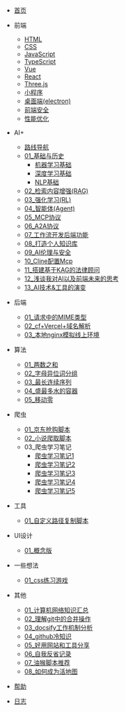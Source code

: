 <!-- docs/_sidebar.md -->

- [首页](/)

- 前端

  - [HTML](/前端/html/01_HTML5新增内容.md)
  - [CSS](/前端/css/01_弹性盒子超宽现象.md)
  - [JavaScript](/前端/js/01_数据类型.md)
  - [TypeScript](/前端/typeScript/01_学而思源.md)
  - [Vue](/前端/vue/01_test.md)
  - [React](/前端/react/01_学而思源.md)
  - [Three.js](/前端/threejs/01_Introduction.md)
  - [小程序](/前端/minProgram/01_Introduction.md)
  - [桌面端(electron)](/前端/electron/01_介绍.md)
  - [前端安全](/前端/safety/01_URL编码.md)
  - [性能优化](/前端/capability/01_test.md)

- AI+

  - [路线导航](/AI/index.md)
  - [01_基础与历史](/AI/01_基础与历史.md)
     - [机器学习基础](/AI/01a_机器学习基础.md)
     - [深度学习基础](/AI/01b_深度学习基础.md)
     - [NLP基础](/AI/01c_NLP基础.md)
  - [02_检索内容增强(RAG)](/AI/02_检索内容增强(RAG).md)
  - [03_强化学习(RL)](/AI/03_强化学习(RL).md)
  - [04_智能体(Agent)](/AI/04_智能体(Agent).md)
  - [05_MCP协议](/AI/05_MCP协议.md)
  - [06_A2A协议](/AI/06_A2A协议.md)
  - [07_工作流开发后端功能](/AI/07_工作流开发后端功能.md)
  - [08_打造个人知识库](/AI/08_打造个人知识库.md)
  - [09_AI伦理与安全](/AI/09_AI伦理与安全.md)
  - [10_Cline配置Mcp](/AI/10_Cline配置Mcp.md)
  - [11_搭建基于KAG的法律顾问](/AI/11_搭建基于KAG的法律顾问.md)
  - [12_浅谈我对AI以及前端未来的思考](/AI/12_浅谈我对AI以及前端未来的思考.md)
  - [13_AI技术&工具的演变](/AI/13_AI技术&工具的演变.md)

- 后端

  - [01_请求中的MIME类型](/后端/01_请求中的MIME类型.md)
  - [02_cf+Vercel+域名解析](/后端/02_将Vercel挂载到Cloudflare.md)
  - [03_本地nginx模拟线上环境](/后端/03_本地nginx模拟线上环境.md)

- 算法

  - [01_两数之和](/算法/01_两数之和.md)
  - [02_字母异位词分组](/算法/02_字母异位词分组.md)
  - [03_最长连续序列](/算法/03_最长连续序列.md)
  - [04_盛最多水的容器](/算法/04_盛最多水的容器.md)
  - [05_移动零](/算法/05_移动零.md)

- 爬虫

  - [01_京东抢购脚本](/爬虫/01_京东抢购脚本.md)
  - [02_小说爬取脚本](/爬虫/02_小说爬取脚本.md)
  - 03_爬虫学习笔记
      - [爬虫学习笔记1](/爬虫/python-爬虫学习笔记(一).md)
      - [爬虫学习笔记2](/爬虫/python-爬虫学习笔记(二).md)
      - [爬虫学习笔记3](/爬虫/python-爬虫学习笔记(三).md)
      - [爬虫学习笔记4](/爬虫/python-爬虫学习笔记(四).md)
      - [爬虫学习笔记5](/爬虫/python-爬虫学习笔记(五).md)

- 工具

  - [01_自定义路径复制脚本](/工具/01_自定义路径复制脚本.md)

- UI设计

  - [01_概念版](/UI设计/01_概念版.md)


- 一些想法

  - [01_css练习游戏](/一些想法/01_css练习游戏.md)

- 其他

  - [01_计算机网络知识汇总](/其他/01_计算机网络知识汇总.md)
  - [02_理解git中的合并操作](/其他/02_理解git中的合并操作.md)
  - [03_docsify工作机制分析](/其他/03_docsify工作机制分析.md)
  - [04_github冷知识](/其他/04_github冷知识.md)
  - [05_好用网站和工具分享](/其他/05_好用网站和工具分享.md)
  - [06_自我反省记录](/其他/06_自我反省记录.md)
  - [07_油猴脚本推荐](/其他/07_油猴脚本推荐.md)
  - [08_如何成为活地图](/其他/08_如何成为活地图.md)

- [帮助](guide.md "帮助文档")
- [日志](log.md "日志文档")
